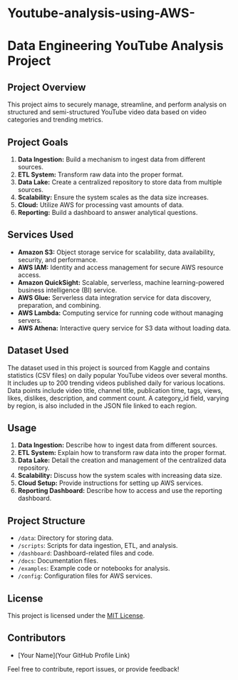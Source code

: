 # Youtube-analysis-using-AWS-

# Data Engineering YouTube Analysis Project

## Project Overview
This project aims to securely manage, streamline, and perform analysis on structured and semi-structured YouTube video data based on video categories and trending metrics.

## Project Goals
1. **Data Ingestion:** Build a mechanism to ingest data from different sources.
2. **ETL System:** Transform raw data into the proper format.
3. **Data Lake:** Create a centralized repository to store data from multiple sources.
4. **Scalability:** Ensure the system scales as the data size increases.
5. **Cloud:** Utilize AWS for processing vast amounts of data.
6. **Reporting:** Build a dashboard to answer analytical questions.

## Services Used
- **Amazon S3:** Object storage service for scalability, data availability, security, and performance.
- **AWS IAM:** Identity and access management for secure AWS resource access.
- **Amazon QuickSight:** Scalable, serverless, machine learning-powered business intelligence (BI) service.
- **AWS Glue:** Serverless data integration service for data discovery, preparation, and combining.
- **AWS Lambda:** Computing service for running code without managing servers.
- **AWS Athena:** Interactive query service for S3 data without loading data.

## Dataset Used
The dataset used in this project is sourced from Kaggle and contains statistics (CSV files) on daily popular YouTube videos over several months. It includes up to 200 trending videos published daily for various locations. Data points include video title, channel title, publication time, tags, views, likes, dislikes, description, and comment count. A category_id field, varying by region, is also included in the JSON file linked to each region.

## Usage
1. **Data Ingestion:** Describe how to ingest data from different sources.
2. **ETL System:** Explain how to transform raw data into the proper format.
3. **Data Lake:** Detail the creation and management of the centralized data repository.
4. **Scalability:** Discuss how the system scales with increasing data size.
5. **Cloud Setup:** Provide instructions for setting up AWS services.
6. **Reporting Dashboard:** Describe how to access and use the reporting dashboard.

## Project Structure
- `/data`: Directory for storing data.
- `/scripts`: Scripts for data ingestion, ETL, and analysis.
- `/dashboard`: Dashboard-related files and code.
- `/docs`: Documentation files.
- `/examples`: Example code or notebooks for analysis.
- `/config`: Configuration files for AWS services.

## License
This project is licensed under the [MIT License](LICENSE).

## Contributors
- [Your Name](Your GitHub Profile Link)

Feel free to contribute, report issues, or provide feedback!

